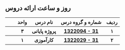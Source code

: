 <a name="Course-Table"></a>
## روز و ساعت ارائه دروس
<div dir="ltr">
<table style="width:100%">
  <tr>
    <th ></th>
    <th ></th>      
    <th >واحد</th>
    <th>نام درس</th>
    <th>شماره و گروه درس</th>
    <th>ردیف</th>
  </tr>
  <tr>
    <th ></th>
    <th ></th>
    <th >۳</th>
    <th>پروژه پایانی</th>
    <th><a  href="">1322094 - 31</a></th>
    <th>۱</th>
  </tr>
   <tr>
    <th ></th>
    <th ></th>
    <th>۱</th>
    <th>کارآموزی</th>
    <th ><a  href="">1322029 - 31</a></th>
    <th>۲</th>
  </tr>
</table>
</div>
